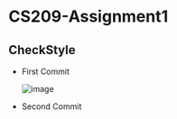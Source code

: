 # CS209-Assignment1

## CheckStyle
- First Commit

  ![image](https://user-images.githubusercontent.com/83694662/227961359-f0decf52-4bea-430a-b9db-73e7b62b2e72.png)
- Second Commit
